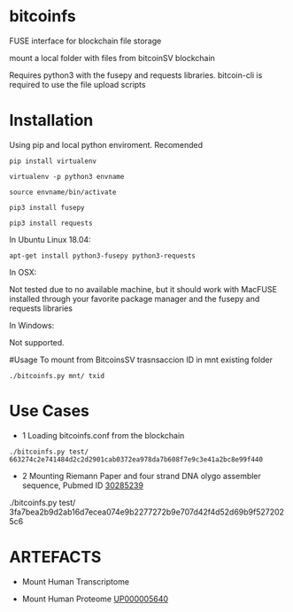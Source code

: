 # bitcoinfs


FUSE interface for blockchain file storage


mount a local folder with files from bitcoinSV blockchain 



Requires python3 with the fusepy and requests libraries.
bitcoin-cli is required to use the file upload scripts

# Installation

Using pip and local python enviroment. Recomended
```
pip install virtualenv
```
```
virtualenv -p python3 envname
```
```
source envname/bin/activate
```
```
pip3 install fusepy
```
```
pip3 install requests
```

In Ubuntu Linux 18.04:

```
apt-get install python3-fusepy python3-requests
```

In OSX:

Not tested due to no available machine, but it should work with MacFUSE installed through your favorite package manager and the fusepy and requests libraries

In Windows:

Not supported.

#Usage
To mount from BitcoinsSV trasnsaccion ID in mnt existing folder

```
./bitcoinfs.py mnt/ txid
```

# Use Cases 

* 1 Loading bitcoinfs.conf from the blockchain

```
./bitcoinfs.py test/ 663274c2e741484d2c2d2901cab0372ea978da7b608f7e9c3e41a2bc8e99f440
```

* 2 Mounting Riemann Paper and four strand DNA olygo assembler sequence, Pubmed ID [30285239](https://www.ncbi.nlm.nih.gov/pubmed/30285239)

./bitcoinfs.py test/ 3fa7bea2b9d2ab16d7ecea074e9b2277272b9e707d42f4d52d69b9f5272025c6

# ARTEFACTS

* Mount Human Transcriptome

* Mount Human Proteome [UP000005640](https://www.uniprot.org/proteomes/UP000005640)
